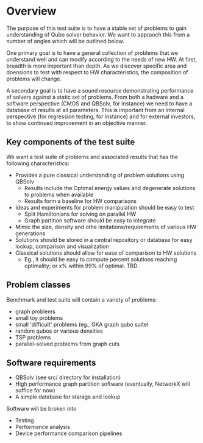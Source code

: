# Overview

The purpose of this test suite is to have a stable set of problems to gain understanding of Qubo solver behavior. We want to appraoch this from a number of angles which will be outlined below. 

One primary goal is to have a general collection of problems that we understand well and can modify according to the needs of new HW. At first, breadth is more important than depth. As we discover specific area and doensions to test with respect to HW characteristics, the composition of problems will change.

A secondary goal is to have a sound resource demonstrating performance of solvers against a static set of problems. From both a hadware and a software perspective (CMOS and QBSolv, for instance) we need to have a database of results at all parameters. This is important from an internal perspective (for regression testing, for instance) and for external investors, to show continued improvement in an objective manner.

## Key components of the test suite

We want a test suite of problems and associated results that has the following characteristics:
- Provides a pure classical understanding of problem solutions using QBSolv
  - Results include the Optimal energy values and degenerate solutions to problems when available
  - Results form a baseline for HW comparisons
- Ideas and experiments for problem manipulation should be easy to test
  - Split Hamiltonians for solving on parallel HW
  - Graph partition software should be easy to integrate
- Mimic the size, density and othe limitations/requirements of various HW generations
- Solutions should be stored in a central repository or database for easy lookup, comparison and visualization
- Classical solutions should allow for ease of comparison to HW solutions 
  - Eg., it should be easy to compute percent solutions reaching optimality; or x% within 99% of optimal. TBD. 
 
## Problem classes

Benchmark and test suite will contain a variety of problems: 
- graph problems
- small toy problems
- small 'difficult' problems (eg., GKA graph qubo suite)
- random qubos or various densities
- TSP problems
- parallel-solved problems from graph cuts

## Software requirements

- QBSolv (see src/ directory for installation)
- High performance graph partition software (eventually, NetworkX will suffice for now)
- A simple database for starage and lookup

Software will be broken into 
- Testing
- Performance analysis
- Device performance comparison pipelines

